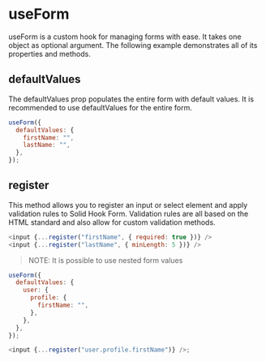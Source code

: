 # useForm

useForm is a custom hook for managing forms with ease. It takes one object as optional argument. The following example demonstrates all of its properties and methods.

## defaultValues

The defaultValues prop populates the entire form with default values. It is recommended to use defaultValues for the entire form.

```javascript
useForm({
  defaultValues: {
    firstName: "",
    lastName: "",
  },
});
```

## register

This method allows you to register an input or select element and apply validation rules to Solid Hook Form. Validation rules are all based on the HTML standard and also allow for custom validation methods.

```javascript
<input {...register("firstName", { required: true })} />
<input {...register("lastName", { minLength: 5 })} />
```

> NOTE: It is possible to use nested form values

```javascript
useForm({
  defaultValues: {
    user: {
      profile: {
        firstName: "",
      },
    },
  },
});

<input {...register("user.profile.firstName")} />;
```
